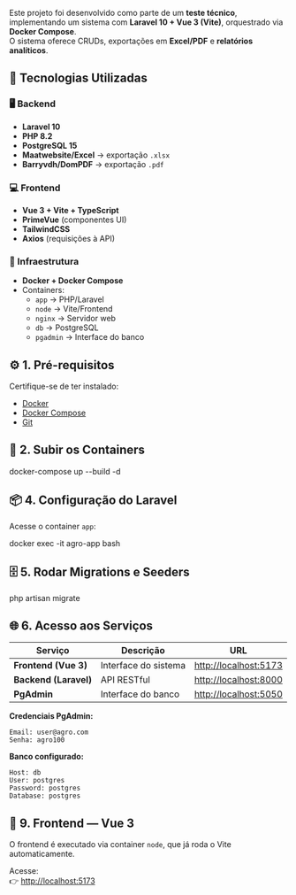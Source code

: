 Este projeto foi desenvolvido como parte de um **teste técnico**, implementando um sistema com **Laravel 10 + Vue 3 (Vite)**, orquestrado via **Docker Compose**.  
O sistema oferece CRUDs, exportações em **Excel/PDF** e **relatórios analíticos**.

## 🧱 Tecnologias Utilizadas

### 🖥️ Backend
- **Laravel 10**
- **PHP 8.2**
- **PostgreSQL 15**
- **Maatwebsite/Excel** → exportação `.xlsx`
- **Barryvdh/DomPDF** → exportação `.pdf`

### 💻 Frontend
- **Vue 3 + Vite + TypeScript**
- **PrimeVue** (componentes UI)
- **TailwindCSS**
- **Axios** (requisições à API)

### 🐳 Infraestrutura
- **Docker + Docker Compose**
- Containers:
  - `app` → PHP/Laravel
  - `node` → Vite/Frontend
  - `nginx` → Servidor web
  - `db` → PostgreSQL
  - `pgadmin` → Interface do banco

## ⚙️ 1. Pré-requisitos

Certifique-se de ter instalado:

- [Docker](https://www.docker.com/get-started)
- [Docker Compose](https://docs.docker.com/compose/)
- [Git](https://git-scm.com/downloads)

## 🐳 2. Subir os Containers

docker-compose up --build -d

## 📦 4. Configuração do Laravel

Acesse o container `app`:

docker exec -it agro-app bash

## 🗄️ 5. Rodar Migrations e Seeders

php artisan migrate

## 🌐 6. Acesso aos Serviços

| Serviço | Descrição | URL |
|----------|------------|------|
| **Frontend (Vue 3)** | Interface do sistema | [http://localhost:5173](http://localhost:5173) |
| **Backend (Laravel)** | API RESTful | [http://localhost:8000](http://localhost:8000) |
| **PgAdmin** | Interface do banco | [http://localhost:5050](http://localhost:5050) |

**Credenciais PgAdmin:**
```
Email: user@agro.com
Senha: agro100
```

**Banco configurado:**
```
Host: db
User: postgres
Password: postgres
Database: postgres
```
## 🧭 9. Frontend — Vue 3

O frontend é executado via container `node`, que já roda o Vite automaticamente.

Acesse:  
👉 [http://localhost:5173](http://localhost:5173)
